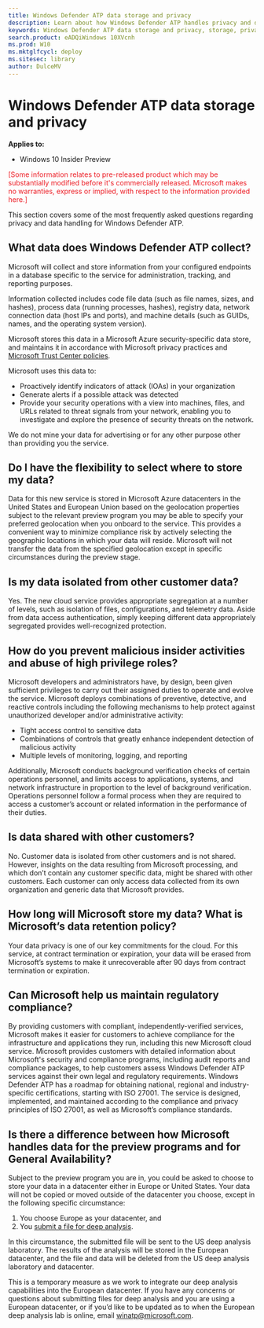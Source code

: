 ```yaml
---
title: Windows Defender ATP data storage and privacy
description: Learn about how Windows Defender ATP handles privacy and data that it collects.
keywords: Windows Defender ATP data storage and privacy, storage, privacy
search.product: eADQiWindows 10XVcnh
ms.prod: W10
ms.mktglfcycl: deploy
ms.sitesec: library
author: DulceMV
---
```


# Windows Defender ATP data storage and privacy

**Applies to:**

- Windows 10 Insider Preview

<span style="color:#ED1C24;">[Some information relates to pre-released product which may be substantially modified before it's commercially released. Microsoft makes no warranties, express or implied, with respect to the information provided here.]</span>

This section covers some of the most frequently asked questions regarding privacy and data handling for Windows Defender ATP.

## What data does Windows Defender ATP collect?

Microsoft will collect and store information from your configured endpoints in a database specific to the service for administration, tracking, and reporting purposes.

Information collected includes code file data (such as file names, sizes, and hashes), process data (running processes, hashes), registry data, network connection data (host IPs and ports), and machine details (such as GUIDs, names, and the operating system version).

Microsoft stores this data in a Microsoft Azure security-specific data store, and maintains it in accordance with Microsoft privacy practices and [Microsoft Trust Center policies](https://azure.microsoft.com/en-us/support/trust-center/).

Microsoft uses this data to:
- Proactively identify indicators of attack (IOAs) in your organization
- Generate alerts if a possible attack was detected
- Provide your security operations with a view into machines, files, and URLs related to threat signals from your network, enabling you to investigate and explore the presence of security threats on the network.

We do not mine your data for advertising or for any other purpose other than providing you the service.

## Do I have the flexibility to select where to store my data?

Data for this new service is stored in Microsoft Azure datacenters in the United States and European Union based on the geolocation properties subject to the relevant preview program you may be able to specify your preferred geolocation when you onboard to the service. This provides a convenient way to minimize compliance risk by actively selecting the geographic locations in which your data will reside. Microsoft will not transfer the data from the specified geolocation except in specific circumstances during the preview stage.

## Is my data isolated from other customer data?
Yes. The new cloud service provides appropriate segregation at a number of levels, such as isolation of files, configurations, and telemetry data. Aside from data access authentication, simply keeping different data appropriately segregated provides well-recognized protection.

## How do you prevent malicious insider activities and abuse of high privilege roles?

Microsoft developers and administrators have, by design, been given sufficient privileges to carry out their assigned duties to operate and evolve the service. Microsoft deploys combinations of preventive, detective, and reactive controls including the following mechanisms to help protect against unauthorized developer and/or administrative activity:

- Tight access control to sensitive data
- Combinations of controls that greatly enhance independent detection of malicious activity
- Multiple levels of monitoring, logging, and reporting

Additionally, Microsoft conducts background verification checks of certain operations personnel, and limits access to applications, systems, and network infrastructure in proportion to the level of background verification. Operations personnel follow a formal process when they are required to access a customer’s account or related information in the performance of their duties.

## Is data shared with other customers?
No. Customer data is isolated from other customers and is not shared. However, insights on the data resulting from Microsoft processing, and which don’t contain any customer specific data, might be shared with other customers. Each customer can only access data collected from its own organization and generic data that Microsoft provides.

## How long will Microsoft store my data? What is Microsoft’s data retention policy?
Your data privacy is one of our key commitments for the cloud. For this service, at contract termination or expiration, your data will be erased from Microsoft’s systems to make it unrecoverable after 90 days from contract termination or expiration.

## Can Microsoft help us maintain regulatory compliance?
By providing customers with compliant, independently-verified services, Microsoft makes it easier for customers to achieve compliance for the infrastructure and applications they run, including this new Microsoft cloud service.
Microsoft provides customers with detailed information about Microsoft's security and compliance programs, including audit reports and compliance packages, to help customers assess Windows Defender ATP services against their own legal and regulatory requirements. Windows Defender ATP has a roadmap for obtaining national, regional and industry-specific certifications, starting with ISO 27001. The service is designed, implemented, and maintained according to the compliance and privacy principles of ISO 27001, as well as Microsoft’s compliance standards.

## Is there a difference between how Microsoft handles data for the preview programs and for General Availability?
Subject to the preview program you are in, you could be asked to choose to store your data in a datacenter either in Europe or United States. Your data will not be copied or moved outside of the datacenter you choose, except in the following specific circumstance:

1.	You choose Europe as your datacenter, and
2.	You [submit a file for deep analysis](investigate-files-windows-defender-advanced-threat-protection.md#submit-files-for-analysis).

In this circumstance, the submitted file will be sent to the US deep analysis laboratory. The results of the analysis will be stored in the European datacenter, and the file and data will be deleted from the US deep analysis laboratory and datacenter.

This is a temporary measure as we work to integrate our deep analysis capabilities into the European datacenter. If you have any concerns or questions about submitting files for deep analysis and you are using a European datacenter, or if you’d like to be updated as to when the European deep analysis lab is online, email [winatp@microsoft.com](mailto:winatp@microsoft.com).

